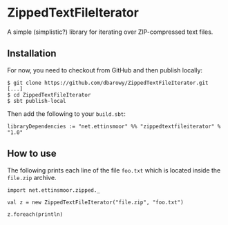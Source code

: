 # ZippedTextFileIterator
A simple (simplistic?) library for iterating over ZIP-compressed text files.

## Installation ##

For now, you need to checkout from GitHub and then publish locally:

```
$ git clone https://github.com/dbarowy/ZippedTextFileIterator.git
[...]
$ cd ZippedTextFileIterator
$ sbt publish-local

```

Then add the following to your `build.sbt`:

```
libraryDependencies := "net.ettinsmoor" %% "zippedtextfileiterator" % "1.0"
```

## How to use ##

The following prints each line of the file `foo.txt` which is located inside the `file.zip` archive.


```
import net.ettinsmoor.zipped._

val z = new ZippedTextFileIterator("file.zip", "foo.txt")

z.foreach(println)

```
